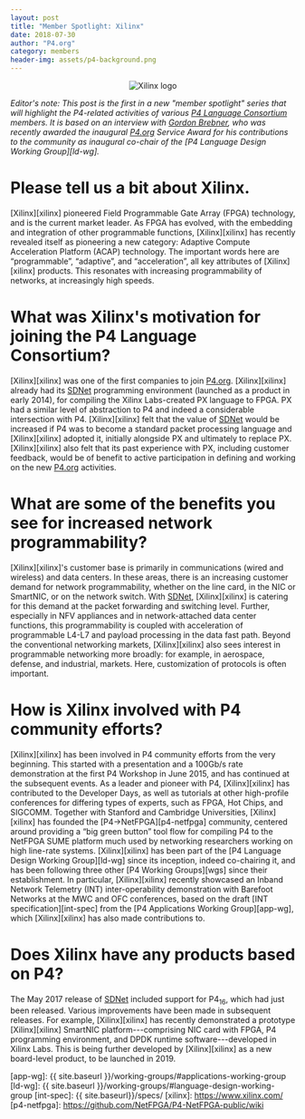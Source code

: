 ```yaml
---
layout: post
title: "Member Spotlight: Xilinx"
date: 2018-07-30
author: "P4.org"
category: members
header-img: assets/p4-background.png
---
```


<center><img alt="Xilinx logo" src="{{ site.baseurl }}/assets/exilinx-logo.png" /></center>
    
*Editor's note: This post is the first in a new "member spotlight"
series that will highlight the P4-related activities of various [P4
Language Consortium][p4] members. It is based on an interview with
[Gordon Brebner](https://www.linkedin.com/in/gordonbrebner/), who was
recently awarded the inaugural [P4.org][p4] Service Award for his
contributions to the community as inaugural co-chair of the [P4
Language Design Working Group][ld-wg].*
        
# Please tell us a bit about Xilinx.

[Xilinx][xilinx] pioneered Field Programmable Gate Array (FPGA) technology, and
is the current market leader. As FPGA has evolved, with the embedding
and integration of other programmable functions, [Xilinx][xilinx] has recently
revealed itself as pioneering a new category: Adaptive Compute
Acceleration Platform (ACAP) technology. The important words here are
“programmable”, “adaptive”, and “acceleration”, all key attributes of
[Xilinx][xilinx] products. This resonates with increasing programmability of
networks, at increasingly high speeds.

# What was Xilinx's motivation for joining the P4 Language Consortium?
    
[Xilinx][xilinx] was one of the first companies to join [P4.org][p4]. [Xilinx][xilinx]
already had its [SDNet][sdnet] programming environment (launched as a
product in early 2014), for compiling the Xilinx Labs-created PX
language to FPGA. PX had a similar level of abstraction to P4 and
indeed a considerable intersection with P4. [Xilinx][xilinx] felt that the value
of [SDNet][sdnet] would be increased if P4 was to become a standard
packet processing language and [Xilinx][xilinx] adopted it, initially alongside
PX and ultimately to replace PX. [Xilinx][xilinx] also felt that its past
experience with PX, including customer feedback, would be of benefit
to active participation in defining and working on the new
[P4.org][p4] activities.

# What are some of the benefits you see for increased network programmability?

[Xilinx][xilinx]'s customer base is primarily in communications (wired and
wireless) and data centers. In these areas, there is an increasing
customer demand for network programmability, whether on the line card,
in the NIC or SmartNIC, or on the network switch.  With [SDNet][sdnet], [Xilinx][xilinx]
is catering for this demand at the packet forwarding and switching
level. Further, especially in NFV appliances and in network-attached
data center functions, this programmability is coupled with
acceleration of programmable L4-L7 and payload processing in the data
fast path.  Beyond the conventional networking markets, [Xilinx][xilinx] also
sees interest in programmable networking more broadly: for example, in
aerospace, defense, and industrial, markets.  Here, customization of
protocols is often important.

# How is Xilinx involved with P4 community efforts?

[Xilinx][xilinx] has been involved in P4 community efforts from the very
beginning.  This started with a presentation and a 100Gb/s rate
demonstration at the first P4 Workshop in June 2015, and has continued
at the subsequent events. As a leader and pioneer with P4, [Xilinx][xilinx] has
contributed to the Developer Days, as well as tutorials at other
high-profile conferences for differing types of experts, such as FPGA,
Hot Chips, and SIGCOMM. Together with Stanford and Cambridge
Universities, [Xilinx][xilinx] has founded the [P4->NetFPGA][p4-netfpga] community, centered
around providing a “big green button” tool flow for compiling P4 to
the NetFPGA SUME platform much used by networking researchers working
on high line-rate systems.  [Xilinx][xilinx] has been part of the [P4 Language
Design Working Group][ld-wg] since its inception, indeed co-chairing
it, and has been following three other [P4 Working Groups][wgs] since
their establishment.  In particular, [Xilinx][xilinx] recently showcased
an Inband Network Telemetry (INT) inter-operability demonstration with
Barefoot Networks at the MWC and OFC conferences, based on the draft
[INT specification][int-spec] from the [P4 Applications Working
Group][app-wg], which [Xilinx][xilinx] has also made contributions to.

# Does Xilinx have any products based on P4?

The May 2017 release of [SDNet][sdnet] included support for
P4<sub>16</sub>, which had just been released. Various improvements
have been made in subsequent releases.  For example, [Xilinx][xilinx]
has recently demonstrated a prototype [Xilinx][xilinx] SmartNIC
platform---comprising NIC card with FPGA, P4 programming environment,
and DPDK runtime software---developed in Xilinx Labs. This is being
further developed by [Xilinx][xilinx] as a new board-level product, to
be launched in 2019.

[p4]: https://p4.org
[sdnet]: http://www.xilinx.com/sdnet
[app-wg]: {{ site.baseurl }}/working-groups/#applications-working-group
[ld-wg]: {{ site.baseurl }}/working-groups/#language-design-working-group
[int-spec]: {{ site.baseurl}}/specs/
[xilinx]: https://www.xilinx.com/
[p4-netfpga]: https://github.com/NetFPGA/P4-NetFPGA-public/wiki